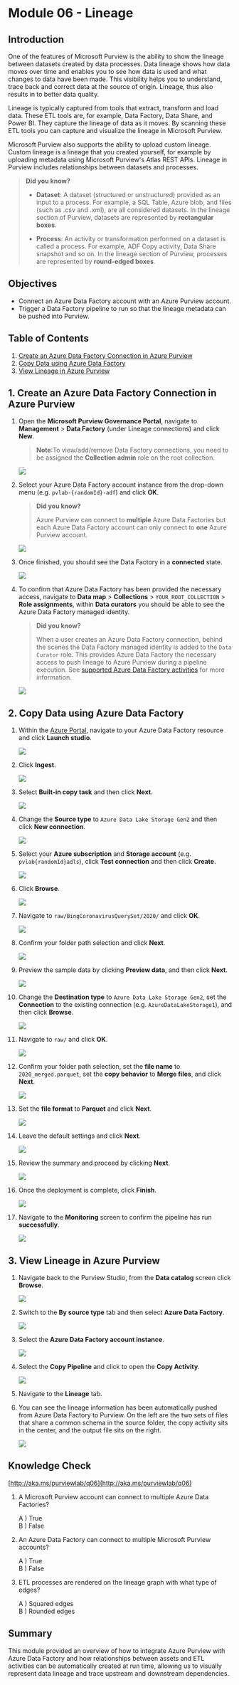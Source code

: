 # Module 06 - Lineage

## Introduction

One of the features of Microsoft Purview is the ability to show the lineage between datasets created by data processes. Data lineage shows how data moves over time and enables you to see how data is used and what changes to data have been made. This visibility helps you to understand, trace back and correct data at the source of origin. Lineage, thus also results in to better data quality.

Lineage is typically captured from tools that extract, transform and load data. These ETL tools are, for example, Data Factory, Data Share, and Power BI. They capture the lineage of data as it moves. By scanning these ETL tools you can capture and visualize the lineage in Microsoft Purview.

Microsoft Purview also supports the ability to upload custom lineage. Custom lineage is a lineage that you created yourself, for example by uploading metadata using  Microsoft Purview's Atlas REST APIs. Lineage in Purview includes relationships between datasets and processes.

> **Did you know?**
>
> * **Dataset**: A dataset (structured or unstructured) provided as an input to a process. For example, a SQL Table, Azure blob, and files (such as .csv and .xml), are all considered datasets. In the lineage section of Purview, datasets are represented by **rectangular boxes**.
>
> * **Process**: An activity or transformation performed on a dataset is called a process. For example, ADF Copy activity, Data Share snapshot and so on. In the lineage section of Purview, processes are represented by **round-edged boxes**.


## Objectives

* Connect an Azure Data Factory account with an Azure Purview account.
* Trigger a Data Factory pipeline to run so that the lineage metadata can be pushed into Purview.

## Table of Contents

1. [Create an Azure Data Factory Connection in Azure Purview](#1-create-an-azure-data-factory-connection-in-azure-purview)
2. [Copy Data using Azure Data Factory](#2-copy-data-using-azure-data-factory)
3. [View Lineage in Azure Purview](#3-view-lineage-in-azure-purview)

## 1. Create an Azure Data Factory Connection in Azure Purview

1. Open the **Microsoft Purview Governance Portal**, navigate to **Management** > **Data Factory** (under Lineage connections) and click **New**.

    > **Note**:To view/add/remove Data Factory connections, you need to be assigned the **Collection admin** role on the root collection.

    ![](../images/module06/m6tsk1stp1.png)

2. Select your Azure Data Factory account instance from the drop-down menu (e.g. `pvlab-{randomId}-adf`) and click **OK**.

    > **Did you know?**
    >
    > Azure Purview can connect to **multiple** Azure Data Factories but each Azure Data Factory account can only connect to **one** Azure Purview account.

    ![](../images/module06/06.07-purview-adf.png)

3. Once finished, you should see the Data Factory in a **connected** state.

    ![](../images/module06/M6-T1-S3.png)

4. To confirm that Azure Data Factory has been provided the necessary access, navigate to **Data map** > **Collections** > `YOUR_ROOT_COLLECTION` > **Role assignments**, within **Data curators** you should be able to see the Azure Data Factory managed identity.

    >**Did you know?**
    >
    > When a user creates an Azure Data Factory connection, behind the scenes the Data Factory managed identity is added to the `Data Curator` role. This provides Azure Data Factory the necessary access to push lineage to Azure Purview during a pipeline execution. See [supported Azure Data Factory activities](https://docs.microsoft.com/en-us/azure/purview/how-to-link-azure-data-factory#supported-azure-data-factory-activities) for more information.

    ![](../images/module06/m6tsk1stp4.png)

## 2. Copy Data using Azure Data Factory

1. Within the [Azure Portal](https://portal.azure.com), navigate to your Azure Data Factory resource and click **Launch studio**.

    ![](../images/module06/img.png)

2. Click **Ingest**.

    ![](../images/module06/06.10-adf-copywizard.png)

3. Select **Built-in copy task** and then click **Next**.

    ![](../images/module06/06.11-adf-pipelinename.png)

4. Change the **Source type** to `Azure Data Lake Storage Gen2` and then click **New connection**.
    
    ![](../images/module06/06.12-adf-sourceconn.png)

5. Select your **Azure subscription** and **Storage account** (e.g. `pvlab{randomId}adls`), click **Test connection** and then click **Create**.

    ![](../images/module06/06.14-adf-linkedservice.png)

8. Click **Browse**.

    ![](../images/module06/06.16-adf-browse.png)

9. Navigate to `raw/BingCoronavirusQuerySet/2020/` and click **OK**.
    
    ![](../images/module06/06.17-adf-choose.png)

10. Confirm your folder path selection and click **Next**.

    ![](../images/module06/06.18-adf-input.png)

11. Preview the sample data by clicking **Preview data**, and then click **Next**.
    
    ![](../images/module06/06.19-adf-preview.png)

13. Change the **Destination type** to `Azure Data Lake Storage Gen2`, set the **Connection** to the existing connection (e.g. `AzureDataLakeStorage1`), and then click **Browse**.

    ![](../images/module06/06.21-adf-browseoutput.png)

14. Navigate to `raw/` and click **OK**.

    ![](../images/module06/06.22-adf-chooseoutput.png)

15. Confirm your folder path selection, set the **file name** to `2020_merged.parquet`, set the **copy behavior** to **Merge files**, and click **Next**.

    ![](../images/module06/06.23-adf-merge.png)

16. Set the **file format** to **Parquet** and click **Next**.

    ![](../images/module06/06.24-adf-format.png)

17. Leave the default settings and click **Next**.

    ![](../images/module06/06.25-adf-settings.png)

18. Review the summary and proceed by clicking **Next**.

    ![](../images/module06/06.26-adf-summary.png)

19. Once the deployment is complete, click **Finish**.

    ![](../images/module06/06.27-adf-finish.png)

20. Navigate to the **Monitoring** screen to confirm the pipeline has run **successfully**.

    ![](../images/module06/06.28-adf-monitor.png)

## 3. View Lineage in Azure Purview

1. Navigate back to the Purview Studio, from the **Data catalog** screen click **Browse**.

    ![](../images/module06/m6-img1.png)

2. Switch to the **By source type** tab and then select **Azure Data Factory**.

    ![](../images/module06/m6-img2.png)

3. Select the **Azure Data Factory account instance**.

    ![](../images/module06/m6-img3.png)

4. Select the **Copy Pipeline** and click to open the **Copy Activity**.
    
    ![](../images/module06/m6-img4.png)

5. Navigate to the **Lineage** tab.

6. You can see the lineage information has been automatically pushed from Azure Data Factory to Purview. On the left are the two sets of files that share a common schema in the source folder, the copy activity sits in the center, and the output file sits on the right.

    ![](../images/module06/m6tsk3st5.png)

## Knowledge Check
[http://aka.ms/purviewlab/q06](http://aka.ms/purviewlab/q06)

1. A Microsoft Purview account can connect to multiple Azure Data Factories?

    A ) True  
    B ) False

2. An Azure Data Factory can connect to multiple Microsoft Purview accounts?

    A ) True  
    B ) False  

3. ETL processes are rendered on the lineage graph with what type of edges?

    A ) Squared edges  
    B ) Rounded edges  

## Summary

This module provided an overview of how to integrate Azure Purview with Azure Data Factory and how relationships between assets and ETL activities can be automatically created at run time, allowing us to visually represent data lineage and trace upstream and downstream dependencies.
